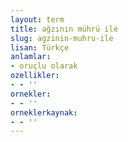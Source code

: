 ```yaml
---
layout: term
title: ağzının mührü ile
slug: agzinin-muhru-ile
lisan: Türkçe
anlamlar:
- oruçlu olarak
ozellikler:
- - ''
ornekler:
- - ''
orneklerkaynak:
- - ''
---
```

